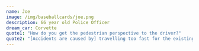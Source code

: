 ```yaml
---
name: Joe
image: /img/baseballcards/joe.png
description: 66 year old Police Officer
dream_car: Corvette
quote1: "How do you get the pedestrian perspective to the driver?"
quote2: "[Accidents are caused by] travelling too fast for the existing conditions and not having the proper level of attention for how fast you are going."
---
```


